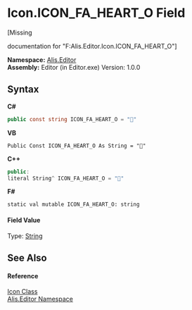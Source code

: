 # Icon.ICON_FA_HEART_O Field
 

\[Missing <summary> documentation for "F:Alis.Editor.Icon.ICON_FA_HEART_O"\]

**Namespace:**&nbsp;<a href="b150ade4-39de-a232-5f06-d3cdc1b2c538">Alis.Editor</a><br />**Assembly:**&nbsp;Editor (in Editor.exe) Version: 1.0.0

## Syntax

**C#**<br />
``` C#
public const string ICON_FA_HEART_O = ""
```

**VB**<br />
``` VB
Public Const ICON_FA_HEART_O As String = ""
```

**C++**<br />
``` C++
public:
literal String^ ICON_FA_HEART_O = ""
```

**F#**<br />
``` F#
static val mutable ICON_FA_HEART_O: string
```


#### Field Value
Type: <a href="https://docs.microsoft.com/dotnet/api/system.string" target="_blank">String</a>

## See Also


#### Reference
<a href="cc0f883c-67f8-f772-c6d7-a60b129f22a7">Icon Class</a><br /><a href="b150ade4-39de-a232-5f06-d3cdc1b2c538">Alis.Editor Namespace</a><br />